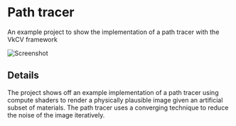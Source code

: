 # Path tracer
An example project to show the implementation of a path tracer with the VkCV framework

![Screenshot](../../screenshots/path_tracer.png)

## Details

The project shows off an example implementation of a path tracer using compute shaders to render 
a physically plausible image given an artificial subset of materials. The path tracer uses a 
converging technique to reduce the noise of the image iteratively.
